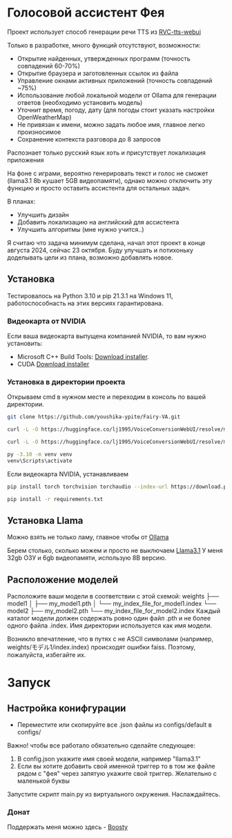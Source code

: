 # Голосовой ассистент Фея

Проект использует способ генерации речи TTS из [RVC-tts-webui](https://github.com/litagin02/rvc-tts-webui)

Только в разработке, много функций отсутствуют, возможности:
* Открытие найденных, утвержденных программ (точность совпадений 60-70%)
* Открытие браузера и заготовленных ссылок из файла
* Управление окнами активных приложений (точность совпадений ~75%)
* Использование любой локальной модели от Ollama для генерации ответов (необходимо установить модель)
* Уточнит время, погоду, дату (для погоды стоит указать настройки OpenWeatherMap)
* Не привязан к имени, можно задать любое имя, главное легко произносимое
* Сохранение контекста разговора до 8 запросов

Распознает только русский язык хоть и присутствует локализация приложения

На фоне с играми, вероятно генерировать текст и голос не сможет (llama3.1 8b кушает 5GB видеопамяти), однако можно отключить эту функцию и просто оставить ассистента для остальных задач.

В планах:
* Улучшить дизайн
* Добавить локализацию на английский для ассистента
* Улучшить алгоритмы (мне нужно учится..)

Я считаю что задача минимум сделана, начал этот проект в конце августа 2024, сейчас 23 октября. Буду улучшать и потихоньку доделывать цели из плана, возможно добавлять новое.

## Установка

Тестировалось на Python 3.10 и pip 21.3.1 на Windows 11, работоспособнасть на этих версиях гарантирована.

### Видеокарта от NVIDIA 

Если ваша видеокарта выпущена компанией NVIDIA, то вам нужно установить:
* Microsoft C++ Build Tools: [Download installer](https://visualstudio.microsoft.com/ru/thank-you-downloading-visual-studio/?sku=BuildTools&rel=16).
* CUDA [Download installer](https://developer.nvidia.com/cuda-12-4-0-download-archive?target_os=Windows&target_arch=x86_64)

### Установка в директории проекта

Открываем cmd в нужном месте и переходим в консоль по вашей директории.
```bash
git clone https://github.com/youshika-ypite/Fairy-VA.git
```
```bash
curl -L -O https://huggingface.co/lj1995/VoiceConversionWebUI/resolve/main/hubert_base.pt
```
```bash
curl -L -O https://huggingface.co/lj1995/VoiceConversionWebUI/resolve/main/rmvpe.pt
```
```bash
py -3.10 -m venv venv
venv\Scripts\activate
```
Если видеокарта NVIDIA, устанавливаем
```bash
pip install torch torchvision torchaudio --index-url https://download.pytorch.org/whl/cu124
```
```bash
pip install -r requirements.txt
```
## Установка Llama

Можно взять не только ламу, главное чтобы от [Ollama](https://ollama.com/)

Берем столько, сколько можем и просто не выключаем [Llama3.1](https://ollama.com/library/llama3.1)
У меня 32gb ОЗУ и 6gb видеопамяти, использую 8B версию.

## Расположение моделей

Расположите ваши модели в соответствии с этой схемой:
weights
├── model1
│   ├── my_model1.pth
│   └── my_index_file_for_model1.index
└── model2
    ├── my_model2.pth
    └── my_index_file_for_model2.index
Каждый каталог модели должен содержать ровно один файл .pth и не более одного файла .index. Имя директории
используется как имя модели.

Возникло впечатление, что в путях с не ASCII символами (например, weights/モデル1/index.index) происходят
ошибки faiss. Поэтому, пожалуйста, избегайте их.

# Запуск 

## Настройка конифгурации

* Переместите или скопируйте все .json файлы из configs/default в configs/

Важно! чтобы все работало обязательно сделайте следующее:
1. В config.json укажите имя своей модели, например "llama3.1"
2. Если вы хотите добавить свой именной триггер то в том же файле рядом с "фея" через запятую укажите свой триггер. Желательно с маленькой буквы

Запустите скрипт main.py из виртуального окружения.
Наслаждайтесь.

### Донат

Поддержать меня можно здесь - [Boosty](https://boosty.to/ypite/donate)
